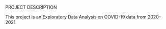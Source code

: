 PROJECT DESCRIPTION 

This project is an Exploratory Data Analysis on COVID-19 data from 2020-2021. 
